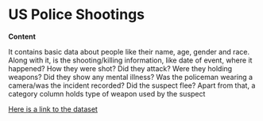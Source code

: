# US Police Shootings
**Content**

It contains basic data about people like their name, age, gender and race. 
Along with it, is the shooting/killing information, like date of event, where it happened? How they were shot? 
Did they attack? Were they holding weapons? Did they show any mental illness? Was the policeman wearing a camera/was the incident recorded? 
Did the suspect flee? 
Apart from that, a category column holds type of weapon used by the suspect

[Here is a link to the dataset](https://www.kaggle.com/ahsen1330/us-police-shootings)


